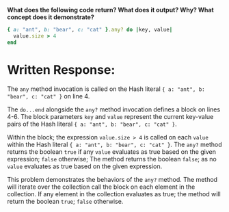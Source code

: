 **What does the following code return? What does it output? Why? What concept does it demonstrate?**

```ruby
{ a: "ant", b: "bear", c: "cat" }.any? do |key, value|
  value.size > 4
end
```
# Written Response:

The `any` method invocation is called on the Hash literal `{ a: "ant", b: "bear", c: "cat" }` on line 4.

The `do...end` alongside the `any?` method invocation defines a block on lines 4-6. The block parameters `key` and `value` represent the current key-value pairs of the Hash literal `{ a: "ant", b: "bear", c: "cat" }`.

Within the block; the expression `value.size > 4` is called on each `value` within the Hash literal `{ a: "ant", b: "bear", c: "cat" }`. The `any?` method returns the boolean `true` if any `value` evaluates as true based on the given expression; `false` otherwise; The method returns the boolean `false`; as no `value` evaluates as true based on the given expression.

This problem demonstrates the behaviors of the `any?` method. The method will iterate over the collection call the block on each element in the collection. If any element in the collection evaluates as true; the method will return the boolean `true`; `false` otherwise.


